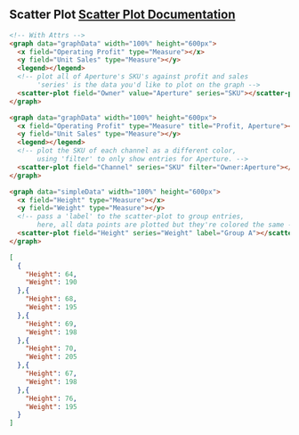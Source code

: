 <h2>
    Scatter Plot
    <span class="api-link">
      <a href="../documentation/#scatter-plot">Scatter Plot Documentation</a>
    </span>
</h2>

<div class="white-panel">
  <graph data="graphData" width="100%" height="600px">
    <x field="Operating Profit" type="Measure"></x>
    <y field="Unit Sales" type="Measure"></y>
    <legend></legend>
    <scatter-plot field="Owner" value="Aperture" series="SKU"></scatter-plot>
  </graph>
</div>

```html
<!-- With Attrs -->
<graph data="graphData" width="100%" height="600px">
  <x field="Operating Profit" type="Measure"></x>
  <y field="Unit Sales" type="Measure"></y>
  <legend></legend>
  <!-- plot all of Aperture's SKU's against profit and sales
       'series' is the data you'd like to plot on the graph -->
  <scatter-plot field="Owner" value="Aperture" series="SKU"></scatter-plot>
</graph>
```
<div class="white-panel">
  <graph data="graphData" width="100%" height="600px">
    <x field="Operating Profit" type="Measure" title="Profit, Aperture"></x>
    <y field="Unit Sales" type="Measure"></y>
    <legend></legend>
    <scatter-plot field="Channel" series="SKU" filter="Owner:Aperture"></scatter-plot>
  </graph>
</div>

```html
<graph data="graphData" width="100%" height="600px">
  <x field="Operating Profit" type="Measure" title="Profit, Aperture"></x>
  <y field="Unit Sales" type="Measure"></y>
  <legend></legend>
  <!-- plot the SKU of each channel as a different color,
       using 'filter' to only show entries for Aperture. -->
  <scatter-plot field="Channel" series="SKU" filter="Owner:Aperture"></scatter-plot>
</graph>
```

<div class="white-panel">
  <graph data="simpleData" width="100%" height="600px">
    <x field="Height" type="Measure"></x>
    <y field="Weight" type="Measure"></y>
    <scatter-plot field="Height" series="Weight" label="Group A"></scatter-plot>
  </graph>
</div>

```html
<graph data="simpleData" width="100%" height="600px">
  <x field="Height" type="Measure"></x>
  <y field="Weight" type="Measure"></y>
  <!-- pass a 'label' to the scatter-plot to group entries,
       here, all data points are plotted but they're colored the same -->
  <scatter-plot field="Height" series="Weight" label="Group A"></scatter-plot>
</graph>
```

```json
[
  {
    "Height": 64,
    "Weight": 190
  },{
    "Height": 68,
    "Weight": 195
  },{
    "Height": 69,
    "Weight": 198
  },{
    "Height": 70,
    "Weight": 205
  },{
    "Height": 67,
    "Weight": 198
  },{
    "Height": 76,
    "Weight": 195
  }
]
```